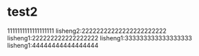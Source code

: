 # test2
1111111111111111111
lisheng2:22222222222222222222222
lisheng1:222222222222222222
lisheng1:333333333333333333
lisheng1:44444444444444444
